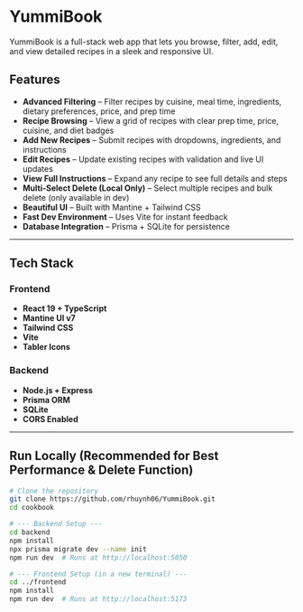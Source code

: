 # YummiBook

YummiBook is a full-stack web app that lets you browse, filter, add, edit, and view detailed recipes in a sleek and responsive UI.

## Features

- **Advanced Filtering** – Filter recipes by cuisine, meal time, ingredients, dietary preferences, price, and prep time  
- **Recipe Browsing** – View a grid of recipes with clear prep time, price, cuisine, and diet badges  
- **Add New Recipes** – Submit recipes with dropdowns, ingredients, and instructions  
- **Edit Recipes** – Update existing recipes with validation and live UI updates  
- **View Full Instructions** – Expand any recipe to see full details and steps  
- **Multi-Select Delete (Local Only)** – Select multiple recipes and bulk delete (only available in dev)  
- **Beautiful UI** – Built with Mantine + Tailwind CSS  
- **Fast Dev Environment** – Uses Vite for instant feedback  
- **Database Integration** – Prisma + SQLite for persistence  

---

## Tech Stack

### Frontend
- **React 19 + TypeScript**
- **Mantine UI v7**
- **Tailwind CSS**
- **Vite**
- **Tabler Icons**

### Backend
- **Node.js + Express**
- **Prisma ORM**
- **SQLite**
- **CORS Enabled**

---

## Run Locally (Recommended for Best Performance & Delete Function)

```bash
# Clone the repository
git clone https://github.com/rhuynh06/YummiBook.git
cd cookbook

# --- Backend Setup ---
cd backend
npm install
npx prisma migrate dev --name init
npm run dev  # Runs at http://localhost:5050

# --- Frontend Setup (in a new terminal) ---
cd ../frontend
npm install
npm run dev  # Runs at http://localhost:5173
